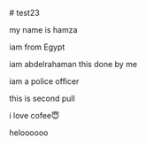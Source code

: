 
﻿# test23

my name is hamza

iam from Egypt

iam abdelrahaman this done by me

iam a police officer

this is second pull

i love cofee😇

heloooooo 

